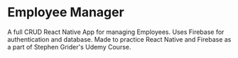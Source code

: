 # Employee Manager
A full CRUD React Native App for managing Employees. Uses Firebase for authentication and database. Made to practice React Native and Firebase as a part of Stephen Grider's Udemy Course.
